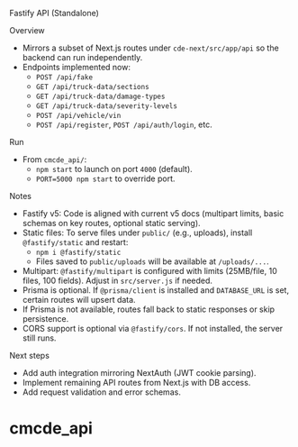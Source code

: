 Fastify API (Standalone)

Overview
- Mirrors a subset of Next.js routes under `cde-next/src/app/api` so the backend can run independently.
- Endpoints implemented now:
  - `POST /api/fake`
  - `GET /api/truck-data/sections`
  - `GET /api/truck-data/damage-types`
  - `GET /api/truck-data/severity-levels`
  - `POST /api/vehicle/vin`
  - `POST /api/register`, `POST /api/auth/login`, etc.

Run
- From `cmcde_api/`:
  - `npm start` to launch on port `4000` (default).
  - `PORT=5000 npm start` to override port.

Notes
- Fastify v5: Code is aligned with current v5 docs (multipart limits, basic schemas on key routes, optional static serving).
- Static files: To serve files under `public/` (e.g., uploads), install `@fastify/static` and restart:
  - `npm i @fastify/static`
  - Files saved to `public/uploads` will be available at `/uploads/...`.
- Multipart: `@fastify/multipart` is configured with limits (25MB/file, 10 files, 100 fields). Adjust in `src/server.js` if needed.
- Prisma is optional. If `@prisma/client` is installed and `DATABASE_URL` is set, certain routes will upsert data.
- If Prisma is not available, routes fall back to static responses or skip persistence.
- CORS support is optional via `@fastify/cors`. If not installed, the server still runs.

Next steps
- Add auth integration mirroring NextAuth (JWT cookie parsing).
- Implement remaining API routes from Next.js with DB access.
- Add request validation and error schemas.

# cmcde_api
